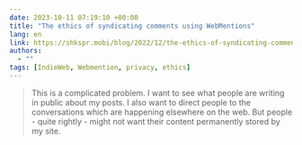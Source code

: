 ```yaml
---
date: 2023-10-11 07:19:10 +00:00
title: "The ethics of syndicating comments using WebMentions"
lang: en
link: https://shkspr.mobi/blog/2022/12/the-ethics-of-syndicating-comments-using-webmentions/
authors:
  - ""
tags: [IndieWeb, Webmention, privacy, ethics]
---
```


> This is a complicated problem. I want to see what people are writing in public about my posts. I also want to direct people to the conversations which are happening elsewhere on the web. But people - quite rightly - might not want their content permanently stored by my site.
